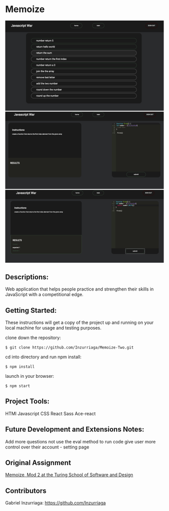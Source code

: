 # Memoize

![](photoone.png)
![](phototwo.png)
![](photothree.png)

## Descriptions:

Web application that helps people practice and strengthen their skills in JavaScript with a competitional edge.


## Getting Started:

These instructions will get a copy of the project up and running on your local machine for usage and testing purposes. 

clone down the repository:
```
$ git clone https://github.com/Inzurriaga/Memoize-Two.git
```

cd into directory and run npm install:
```
$ npm install
```

launch in your browser:
```
$ npm start
```

## Project Tools:
HTMl
Javascript
CSS
React
Sass
Ace-react 

## Future Development and Extensions Notes:
Add more questions
not use the eval method to run code
give user more control over their account - setting page

## Original Assignment
[Memoize, Mod 2 at the Turing School of Software and Design](http://frontend.turing.io/projects/memoize.html)

## Contributors
Gabriel Inzurriaga: https://github.com/Inzurriaga
